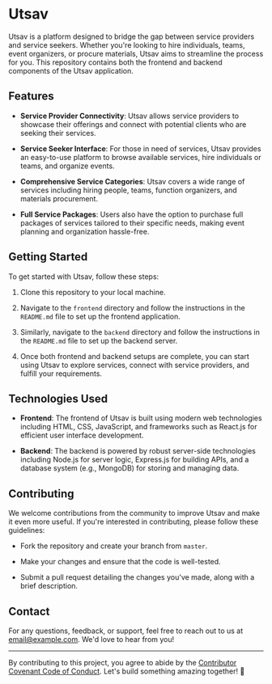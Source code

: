 # Utsav

Utsav is a platform designed to bridge the gap between service providers and service seekers. Whether you're looking to hire individuals, teams, event organizers, or procure materials, Utsav aims to streamline the process for you. This repository contains both the frontend and backend components of the Utsav application.

## Features

- **Service Provider Connectivity**: Utsav allows service providers to showcase their offerings and connect with potential clients who are seeking their services.

- **Service Seeker Interface**: For those in need of services, Utsav provides an easy-to-use platform to browse available services, hire individuals or teams, and organize events.

- **Comprehensive Service Categories**: Utsav covers a wide range of services including hiring people, teams, function organizers, and materials procurement. 

- **Full Service Packages**: Users also have the option to purchase full packages of services tailored to their specific needs, making event planning and organization hassle-free.

## Getting Started

To get started with Utsav, follow these steps:

1. Clone this repository to your local machine.

2. Navigate to the `frontend` directory and follow the instructions in the `README.md` file to set up the frontend application.

3. Similarly, navigate to the `backend` directory and follow the instructions in the `README.md` file to set up the backend server.

4. Once both frontend and backend setups are complete, you can start using Utsav to explore services, connect with service providers, and fulfill your requirements.

## Technologies Used

- **Frontend**: The frontend of Utsav is built using modern web technologies including HTML, CSS, JavaScript, and frameworks such as React.js for efficient user interface development.

- **Backend**: The backend is powered by robust server-side technologies including Node.js for server logic, Express.js for building APIs, and a database system (e.g., MongoDB) for storing and managing data.

## Contributing

We welcome contributions from the community to improve Utsav and make it even more useful. If you're interested in contributing, please follow these guidelines:

- Fork the repository and create your branch from `master`.

- Make your changes and ensure that the code is well-tested.

- Submit a pull request detailing the changes you've made, along with a brief description.


## Contact

For any questions, feedback, or support, feel free to reach out to us at [email@example.com](mailto:email@example.com). We'd love to hear from you!

---

By contributing to this project, you agree to abide by the [Contributor Covenant Code of Conduct](CODE_OF_CONDUCT.md). Let's build something amazing together! 🚀
